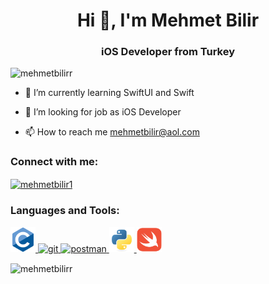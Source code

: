 <h1 align="center">Hi 👋, I'm Mehmet Bilir</h1>
<h3 align="center">iOS Developer from Turkey</h3>

<p align="left"> <img src="https://komarev.com/ghpvc/?username=mehmetbilirr&label=Profile%20views&color=0e75b6&style=flat" alt="mehmetbilirr" /> </p>

- 🌱 I’m currently learning SwiftUI and Swift

- 🤝 I’m looking for job as iOS Developer

- 📫 How to reach me mehmetbilir@aol.com

<h3 align="left">Connect with me:</h3>
<p align="left">
<a href="https://linkedin.com/in/mehmetbilir1" target="blank"><img align="center" src="https://raw.githubusercontent.com/rahuldkjain/github-profile-readme-generator/master/src/images/icons/Social/linked-in-alt.svg" alt="mehmetbilir1" height="30" width="40" /></a>
</p>

<h3 align="left">Languages and Tools:</h3>
<p align="left"> <a href="https://www.cprogramming.com/" target="_blank" rel="noreferrer"> <img src="https://raw.githubusercontent.com/devicons/devicon/master/icons/c/c-original.svg" alt="c" width="40" height="40"/> </a> <a href="https://git-scm.com/" target="_blank" rel="noreferrer"> <img src="https://www.vectorlogo.zone/logos/git-scm/git-scm-icon.svg" alt="git" width="40" height="40"/> </a> <a href="https://postman.com/" target="_blank" rel="noreferrer"> <img src="https://www.vectorlogo.zone/logos/getpostman/getpostman-icon.svg" alt="postman" width="40" height="40"/> </a> <a href="https://www.python.org/" target="_blank" rel="noreferrer"> <img src="https://raw.githubusercontent.com/devicons/devicon/master/icons/python/python-original.svg" alt="python" width="40" height="40"/> </a> <a href="https://developer.apple.com/swift/" target="_blank" rel="noreferrer"> <img src="https://raw.githubusercontent.com/devicons/devicon/master/icons/swift/swift-original.svg" alt="swift" width="40" height="40"/> </a> </p>

<p><img align="center" src="https://github-readme-stats.vercel.app/api/top-langs?username=mehmetbilirr&show_icons=true&locale=en&layout=compact" alt="mehmetbilirr" /></p>

